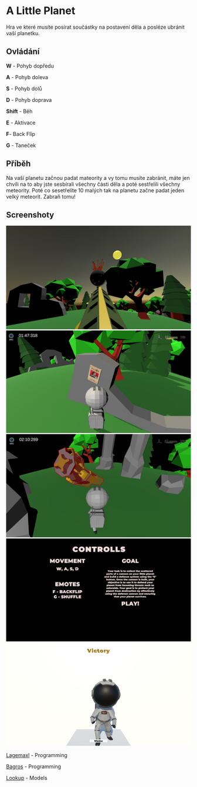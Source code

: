 # A Little Planet
Hra ve které musíte posírat součástky na postavení děla a posléze ubránit vaší planetku.

## Ovládání
**W** - Pohyb dopředu

**A** - Pohyb doleva

**S** - Pohyb dolů

**D** - Pohyb doprava 

**Shift** - Běh


**E** - Aktivace

**F**- Back Flip

**G** - Taneček


## Příběh
Na vaší planetu začnou padat mateority a vy tomu musíte zabránit, máte jen chvíli na to aby jste sesbírali všechny části děla a poté sestřelili všechny meteority. Poté co sesetřelíte 10 malých tak na planetu začne padat jeden velký meteorit. Zabraň tomu!

## Screenshoty
![enter image description here](https://github.com/LosBagros/ALittlePlanet---StribrnikyGameJam/blob/master/images/image%20%281%29.jpg?raw=true)
![enter image description here](https://github.com/LosBagros/ALittlePlanet---StribrnikyGameJam/blob/master/images/image%20%282%29.jpg?raw=true)
![enter image description here](https://github.com/LosBagros/ALittlePlanet---StribrnikyGameJam/blob/master/images/image%20%283%29.jpg?raw=true)
![enter image description here](https://github.com/LosBagros/ALittlePlanet---StribrnikyGameJam/blob/master/images/image%20%284%29.jpg?raw=true)
![enter image description here](https://github.com/LosBagros/ALittlePlanet---StribrnikyGameJam/blob/master/images/image%20%285%29.jpg?raw=true)

[Lagemaxl](https://ladislavpokorny.wtf/) - Programming

[Bagros](https://bagros.eu/) - Programming

[Lookup](https://github.com/LookupCz) - Models


